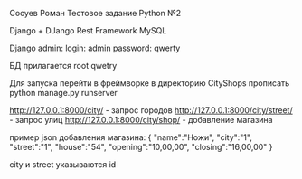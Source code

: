 Сосуев Роман
Тестовое задание Python №2

Django + DJango Rest Framework
MySQL

Django admin:
login: admin
password: qwerty

БД прилагается
root
qwetry

Для запуска перейти в фреймворке в директорию CityShops
прописать python manage.py runserver

http://127.0.0.1:8000/city/ - запрос городов
http://127.0.0.1:8000/city/street/ - запрос улиц
http://127.0.0.1:8000/city/shop/ - добавление магазина 

пример json добавления магазина:
{
 "name":"Ножи",
 "city":"1",
 "street":"1",
 "house":"54",
 "opening":"10,00,00",
 "closing":"16,00,00"
}

city и street указываются id
